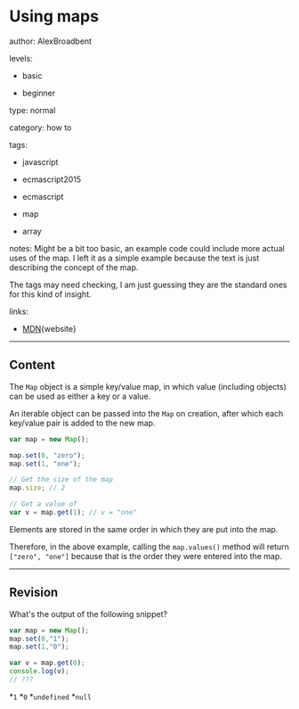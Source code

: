 # Using maps
author: AlexBroadbent

levels:

  - basic

  - beginner

type: normal

category: how to

tags:

  - javascript

  - ecmascript2015

  - ecmascript

  - map

  - array

notes:
  Might be a bit too basic, an example code could include more actual uses of
  the map. I left it as a simple example because the text is just describing the
  concept of the map.

  The tags may need checking, I am just guessing they are the standard ones for
  this kind of insight.

links:

  - [MDN](https://developer.mozilla.org/en/docs/Web/JavaScript/Reference/Global_Objects/Map){website}

---
## Content

The `Map` object is a simple key/value map, in which value (including objects) can be used as either a key or a value.

An iterable object can be passed into the `Map` on creation, after which each key/value pair is added to the new map.

```javascript
var map = new Map();

map.set(0, "zero");
map.set(1, "one");

// Get the size of the map
map.size; // 2

// Get a value of 
var v = map.get(1); // v = "one"
```

Elements are stored in the same order in which they are put into the map.

Therefore, in the above example, calling the ```map.values()``` method will return ```["zero", "one"]``` because that is the order they were entered into the map.

---
## Revision

What's the output of the following snippet?
```javascript
var map = new Map();
map.set(0,"1");
map.set(1,"0");

var v = map.get(0);
console.log(v);
// ???
```

*`1`
*`0`
*`undefined`
*`null`